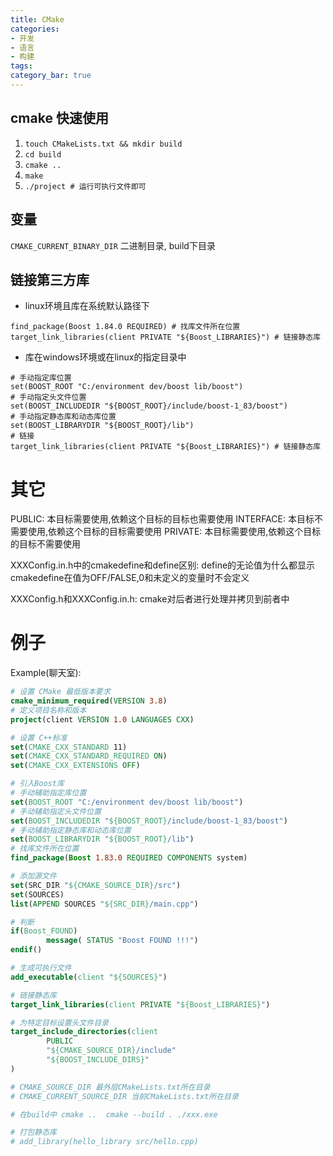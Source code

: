 ```yaml
---
title: CMake
categories:
- 开发
- 语言
- 构建 
tags:
category_bar: true
---
```


## cmake 快速使用
1. `touch CMakeLists.txt && mkdir build`
2. `cd build`
3. `cmake ..`
4. `make`
5. `./project # 运行可执行文件即可` 

## 变量
`CMAKE_CURRENT_BINARY_DIR`
二进制目录, build下目录

## 链接第三方库
* linux环境且库在系统默认路径下

```
find_package(Boost 1.84.0 REQUIRED) # 找库文件所在位置
target_link_libraries(client PRIVATE "${Boost_LIBRARIES}") # 链接静态库
```
* 库在windows环境或在linux的指定目录中

```
# 手动指定库位置
set(BOOST_ROOT "C:/environment dev/boost lib/boost")
# 手动指定头文件位置
set(BOOST_INCLUDEDIR "${BOOST_ROOT}/include/boost-1_83/boost")
# 手动指定静态库和动态库位置
set(BOOST_LIBRARYDIR "${BOOST_ROOT}/lib")
# 链接
target_link_libraries(client PRIVATE "${Boost_LIBRARIES}") # 链接静态库
```
# 其它
PUBLIC: 本目标需要使用,依赖这个目标的目标也需要使用
INTERFACE: 本目标不需要使用,依赖这个目标的目标需要使用
PRIVATE: 本目标需要使用,依赖这个目标的目标不需要使用

XXXConfig.in.h中的cmakedefine和define区别:
define的无论值为什么都显示
cmakedefine在值为OFF/FALSE,0和未定义的变量时不会定义

XXXConfig.h和XXXConfig.in.h:
cmake对后者进行处理并拷贝到前者中

# 例子
Example(聊天室):
``` CMake
# 设置 CMake 最低版本要求
cmake_minimum_required(VERSION 3.8)
# 定义项目名称和版本
project(client VERSION 1.0 LANGUAGES CXX)

# 设置 C++标准
set(CMAKE_CXX_STANDARD 11)
set(CMAKE_CXX_STANDARD_REQUIRED ON)
set(CMAKE_CXX_EXTENSIONS OFF)

# 引入Boost库
# 手动辅助指定库位置
set(BOOST_ROOT "C:/environment dev/boost lib/boost")
# 手动辅助指定头文件位置
set(BOOST_INCLUDEDIR "${BOOST_ROOT}/include/boost-1_83/boost")
# 手动辅助指定静态库和动态库位置
set(BOOST_LIBRARYDIR "${BOOST_ROOT}/lib")
# 找库文件所在位置
find_package(Boost 1.83.0 REQUIRED COMPONENTS system)

# 添加源文件
set(SRC_DIR "${CMAKE_SOURCE_DIR}/src")
set(SOURCES)
list(APPEND SOURCES "${SRC_DIR}/main.cpp")

# 判断
if(Boost_FOUND)
        message( STATUS "Boost FOUND !!!")
endif()

# 生成可执行文件
add_executable(client "${SOURCES}")

# 链接静态库
target_link_libraries(client PRIVATE "${Boost_LIBRARIES}")

# 为特定目标设置头文件目录
target_include_directories(client
        PUBLIC 
        "${CMAKE_SOURCE_DIR}/include"
        "${BOOST_INCLUDE_DIRS}"
)

# CMAKE_SOURCE_DIR 最外层CMakeLists.txt所在目录
# CMAKE_CURRENT_SOURCE_DIR 当前CMakeLists.txt所在目录

# 在build中 cmake ..  cmake --build . ./xxx.exe

# 打包静态库
# add_library(hello_library src/hello.cpp)
```
